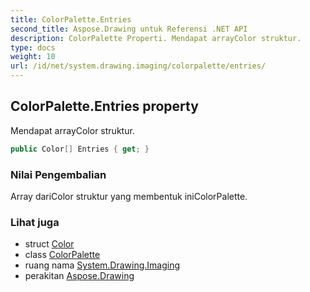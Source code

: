 ```yaml
---
title: ColorPalette.Entries
second_title: Aspose.Drawing untuk Referensi .NET API
description: ColorPalette Properti. Mendapat arrayColor struktur.
type: docs
weight: 10
url: /id/net/system.drawing.imaging/colorpalette/entries/
---
```

## ColorPalette.Entries property

Mendapat arrayColor struktur.

```csharp
public Color[] Entries { get; }
```

### Nilai Pengembalian

Array dariColor struktur yang membentuk iniColorPalette.

### Lihat juga

* struct [Color](../../../system.drawing/color/)
* class [ColorPalette](../)
* ruang nama [System.Drawing.Imaging](../../colorpalette/)
* perakitan [Aspose.Drawing](../../../)



